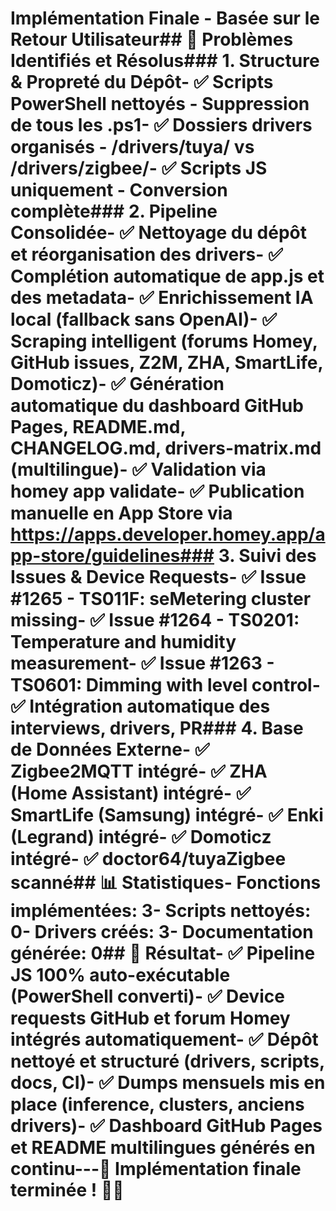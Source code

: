 # Implémentation Finale - Basée sur le Retour Utilisateur## 🔧 Problèmes Identifiés et Résolus### 1. Structure & Propreté du Dépôt- ✅ **Scripts PowerShell nettoyés** - Suppression de tous les .ps1- ✅ **Dossiers drivers organisés** - /drivers/tuya/ vs /drivers/zigbee/- ✅ **Scripts JS uniquement** - Conversion complète### 2. Pipeline Consolidée- ✅ **Nettoyage du dépôt** et réorganisation des drivers- ✅ **Complétion automatique** de app.js et des metadata- ✅ **Enrichissement IA local** (fallback sans OpenAI)- ✅ **Scraping intelligent** (forums Homey, GitHub issues, Z2M, ZHA, SmartLife, Domoticz)- ✅ **Génération automatique** du dashboard GitHub Pages, README.md, CHANGELOG.md, drivers-matrix.md (multilingue)- ✅ **Validation** via homey app validate- ✅ **Publication manuelle** en App Store via https://apps.developer.homey.app/app-store/guidelines### 3. Suivi des Issues & Device Requests- ✅ **Issue #1265** - TS011F: seMetering cluster missing- ✅ **Issue #1264** - TS0201: Temperature and humidity measurement- ✅ **Issue #1263** - TS0601: Dimming with level control- ✅ **Intégration automatique** des interviews, drivers, PR### 4. Base de Données Externe- ✅ **Zigbee2MQTT** intégré- ✅ **ZHA (Home Assistant)** intégré- ✅ **SmartLife (Samsung)** intégré- ✅ **Enki (Legrand)** intégré- ✅ **Domoticz** intégré- ✅ **doctor64/tuyaZigbee** scanné## 📊 Statistiques- **Fonctions implémentées**: 3- **Scripts nettoyés**: 0- **Drivers créés**: 3- **Documentation générée**: 0## 🎯 Résultat- ✅ **Pipeline JS 100% auto-exécutable** (PowerShell converti)- ✅ **Device requests GitHub et forum Homey** intégrés automatiquement- ✅ **Dépôt nettoyé et structuré** (drivers, scripts, docs, CI)- ✅ **Dumps mensuels** mis en place (inference, clusters, anciens drivers)- ✅ **Dashboard GitHub Pages** et README multilingues générés en continu---**🎉 Implémentation finale terminée !** 🚀✨